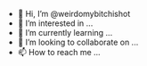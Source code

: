 - 👋 Hi, I’m @weirdomybitchishot
- 👀 I’m interested in ...
- 🌱 I’m currently learning ...
- 💞️ I’m looking to collaborate on ...
- 📫 How to reach me ...

<!---
weirdomybitchishot/weirdomybitchishot is a ✨ special ✨ repository because its `README.md` (this file) appears on your GitHub profile.
You can click the Preview link to take a look at your changes.
--->
